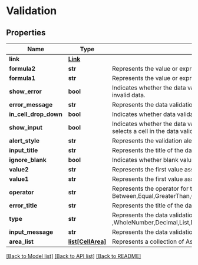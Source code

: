 # Validation

## Properties
Name | Type | Description | Notes
------------ | ------------- | ------------- | -------------
**link** | [**Link**](Link.md) |  | [optional] 
**formula2** | **str** | Represents the value or expression associated with the second part of the    data validation.              | [optional] 
**formula1** | **str** | Represents the value or expression associated with the data validation. | [optional] 
**show_error** | **bool** | Indicates whether the data validation error message will be displayed whenever    the user enters invalid data. | [optional] 
**error_message** | **str** | Represents the data validation error message. | [optional] 
**in_cell_drop_down** | **bool** | Indicates whether data validation displays a drop-down list that contains    acceptable values. | [optional] 
**show_input** | **bool** | Indicates whether the data validation input message will be displayed whenever    the user selects a cell in the data validation range. | [optional] 
**alert_style** | **str** | Represents the validation alert style.Information,Stop,Warning              | [optional] 
**input_title** | **str** | Represents the title of the data-validation input dialog box. | [optional] 
**ignore_blank** | **bool** | Indicates whether blank values are permitted by the range data validation. | [optional] 
**value2** | **str** | Represents the first value associated with the data validation.              | [optional] 
**value1** | **str** | Represents the first value associated with the data validation. | [optional] 
**operator** | **str** | Represents the operator for the data validation. Between,Equal,GreaterThan,GreaterOrEqual,LessThan,LessOrEqual,None,NotBetween,NotEqual | [optional] 
**error_title** | **str** | Represents the title of the data-validation error dialog box. | [optional] 
**type** | **str** | Represents the data validation type. AnyValue ,WholeNumber,Decimal,List,Date,Time,TextLength,Custom              | [optional] 
**input_message** | **str** | Represents the data validation input message. | [optional] 
**area_list** | [**list[CellArea]**](CellArea.md) | Represents a collection of Aspose.Cells.CellArea which contains the data     validation settings. | [optional] 

[[Back to Model list]](../README.md#documentation-for-models) [[Back to API list]](../README.md#documentation-for-api-endpoints) [[Back to README]](../README.md)


